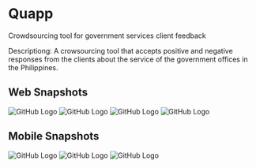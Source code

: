 # Quapp
Crowdsourcing tool for government services client feedback

Descriptiong: A crowsourcing tool that accepts positive and negative responses from
the clients about the service of the government offices in the Philippines.

## Web Snapshots
![GitHub Logo](/quappsnaps/web1.png)
![GitHub Logo](/quappsnaps/web2.png)
![GitHub Logo](/quappsnaps/web3.png)
![GitHub Logo](/quappsnaps/web4.png)

## Mobile Snapshots
![GitHub Logo](/quappsnaps/mob1.png)
![GitHub Logo](/quappsnaps/mob2.png)
![GitHub Logo](/quappsnaps/mob3.png)
